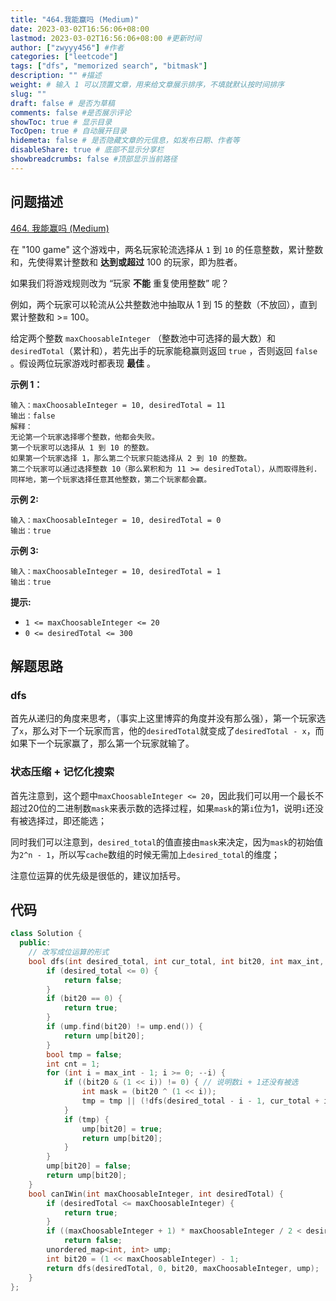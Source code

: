 ```yaml
---
title: "464.我能赢吗 (Medium)"
date: 2023-03-02T16:56:06+08:00
lastmod: 2023-03-02T16:56:06+08:00 #更新时间
author: ["zwyyy456"] #作者
categories: ["leetcode"]
tags: ["dfs", "memorized search", "bitmask"]
description: "" #描述
weight: # 输入 1 可以顶置文章，用来给文章展示排序，不填就默认按时间排序
slug: ""
draft: false # 是否为草稿
comments: false #是否展示评论
showToc: true # 显示目录
TocOpen: true # 自动展开目录
hidemeta: false # 是否隐藏文章的元信息，如发布日期、作者等
disableShare: true # 底部不显示分享栏
showbreadcrumbs: false #顶部显示当前路径
---
```

## 问题描述
[464. 我能赢吗 (Medium)](https://leetcode.cn/problems/can-i-win/)

在 "100 game" 这个游戏中，两名玩家轮流选择从 `1` 到 `10` 的任意整数，累计整数和，先使得累计整数和
**达到或超过**  100 的玩家，即为胜者。

如果我们将游戏规则改为 “玩家 **不能** 重复使用整数” 呢？

例如，两个玩家可以轮流从公共整数池中抽取从 1 到 15 的整数（不放回），直到累计整数和 >= 100。

给定两个整数 `maxChoosableInteger` （整数池中可选择的最大数）和
`desiredTotal`（累计和），若先出手的玩家能稳赢则返回 `true` ，否则返回 `false`
。假设两位玩家游戏时都表现 **最佳** 。

**示例 1：**

```
输入：maxChoosableInteger = 10, desiredTotal = 11
输出：false
解释：
无论第一个玩家选择哪个整数，他都会失败。
第一个玩家可以选择从 1 到 10 的整数。
如果第一个玩家选择 1，那么第二个玩家只能选择从 2 到 10 的整数。
第二个玩家可以通过选择整数 10（那么累积和为 11 >= desiredTotal），从而取得胜利.
同样地，第一个玩家选择任意其他整数，第二个玩家都会赢。

```

**示例 2:**

```
输入：maxChoosableInteger = 10, desiredTotal = 0
输出：true

```

**示例 3:**

```
输入：maxChoosableInteger = 10, desiredTotal = 1
输出：true

```

**提示:**

- `1 <= maxChoosableInteger <= 20`
- `0 <= desiredTotal <= 300`

## 解题思路
### dfs
首先从递归的角度来思考，（事实上这里博弈的角度并没有那么强），第一个玩家选了`x`，那么对下一个玩家而言，他的`desiredTotal`就变成了`desiredTotal - x`，而如果下一个玩家赢了，那么第一个玩家就输了。

### 状态压缩 + 记忆化搜索
首先注意到，这个题中`maxChoosableInteger <= 20`，因此我们可以用一个最长不超过20位的二进制数`mask`来表示数的选择过程，如果`mask`的第`i`位为1，说明`i`还没有被选择过，即还能选；

同时我们可以注意到，`desired_total`的值直接由`mask`来决定，因为`mask`的初始值为`2^n - 1`，所以写`cache`数组的时候无需加上`desired_total`的维度；

注意位运算的优先级是很低的，建议加括号。

## 代码
```cpp
class Solution {
  public:
    // 改写成位运算的形式
    bool dfs(int desired_total, int cur_total, int bit20, int max_int, unordered_map<int, int> &ump) {
        if (desired_total <= 0) {
            return false;
        }
        if (bit20 == 0) {
            return true;
        }
        if (ump.find(bit20) != ump.end()) {
            return ump[bit20];
        }
        bool tmp = false;
        int cnt = 1;
        for (int i = max_int - 1; i >= 0; --i) {
            if ((bit20 & (1 << i)) != 0) { // 说明数i + 1还没有被选
                int mask = (bit20 ^ (1 << i));
                tmp = tmp || (!dfs(desired_total - i - 1, cur_total + i + 1, mask, max_int, ump));
            }
            if (tmp) {
                ump[bit20] = true;
                return ump[bit20];
            }
        }
        ump[bit20] = false;
        return ump[bit20];
    }
    bool canIWin(int maxChoosableInteger, int desiredTotal) {
        if (desiredTotal <= maxChoosableInteger) {
            return true;
        }
        if ((maxChoosableInteger + 1) * maxChoosableInteger / 2 < desiredTotal)
            return false;
        unordered_map<int, int> ump;
        int bit20 = (1 << maxChoosableInteger) - 1;
        return dfs(desiredTotal, 0, bit20, maxChoosableInteger, ump);
    }
};
```